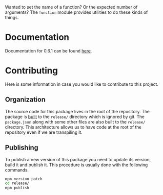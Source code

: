 Wanted to set the name of a function? Or the expected number of arguments? The `function` module provides utilities to do these kinds of things.

# Documentation

Documentation for 0.6.1 can be found [here](https://mickvangelderen.github.io/function/0.6.1/ "Documentation for 0.6.1").

# Contributing

Here is some information in case you would like to contribute to this project.

## Organization

The source code for this package lives in the root of the repository. The package is [built](scripts/build-release.js) to the `release/` directory which is ignored by git. The `package.json` along with some other files are also built to the `release/` directory. This architecture allows us to have code at the root of the repository even if we are transpiling it.

## Publishing

To publish a new version of this package you need to update its version, build it and publish it. This procedure is usually done with the following commands.

```bash
npm version patch
cd release/
npm publish
```
